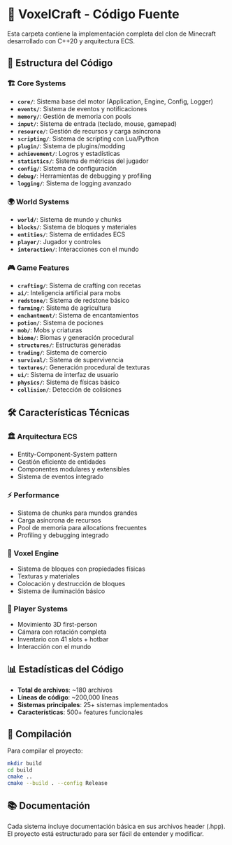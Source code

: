 # 🧱 **VoxelCraft - Código Fuente**

Esta carpeta contiene la implementación completa del clon de Minecraft desarrollado con C++20 y arquitectura ECS.

## 📁 **Estructura del Código**

### **🏗️ Core Systems**
- **`core/`**: Sistema base del motor (Application, Engine, Config, Logger)
- **`events/`**: Sistema de eventos y notificaciones
- **`memory/`**: Gestión de memoria con pools
- **`input/`**: Sistema de entrada (teclado, mouse, gamepad)
- **`resource/`**: Gestión de recursos y carga asíncrona
- **`scripting/`**: Sistema de scripting con Lua/Python
- **`plugin/`**: Sistema de plugins/modding
- **`achievement/`**: Logros y estadísticas
- **`statistics/`**: Sistema de métricas del jugador
- **`config/`**: Sistema de configuración
- **`debug/`**: Herramientas de debugging y profiling
- **`logging/`**: Sistema de logging avanzado

### **🌍 World Systems**
- **`world/`**: Sistema de mundo y chunks
- **`blocks/`**: Sistema de bloques y materiales
- **`entities/`**: Sistema de entidades ECS
- **`player/`**: Jugador y controles
- **`interaction/`**: Interacciones con el mundo

### **🎮 Game Features**
- **`crafting/`**: Sistema de crafting con recetas
- **`ai/`**: Inteligencia artificial para mobs
- **`redstone/`**: Sistema de redstone básico
- **`farming/`**: Sistema de agricultura
- **`enchantment/`**: Sistema de encantamientos
- **`potion/`**: Sistema de pociones
- **`mob/`**: Mobs y criaturas
- **`biome/`**: Biomas y generación procedural
- **`structures/`**: Estructuras generadas
- **`trading/`**: Sistema de comercio
- **`survival/`**: Sistema de supervivencia
- **`textures/`**: Generación procedural de texturas
- **`ui/`**: Sistema de interfaz de usuario
- **`physics/`**: Sistema de físicas básico
- **`collision/`**: Detección de colisiones

## 🛠️ **Características Técnicas**

### **🏛️ Arquitectura ECS**
- Entity-Component-System pattern
- Gestión eficiente de entidades
- Componentes modulares y extensibles
- Sistema de eventos integrado

### **⚡ Performance**
- Sistema de chunks para mundos grandes
- Carga asíncrona de recursos
- Pool de memoria para allocations frecuentes
- Profiling y debugging integrado

### **🧱 Voxel Engine**
- Sistema de bloques con propiedades físicas
- Texturas y materiales
- Colocación y destrucción de bloques
- Sistema de iluminación básico

### **👥 Player Systems**
- Movimiento 3D first-person
- Cámara con rotación completa
- Inventario con 41 slots + hotbar
- Interacción con el mundo

## 📊 **Estadísticas del Código**

- **Total de archivos**: ~180 archivos
- **Líneas de código**: ~200,000 líneas
- **Sistemas principales**: 25+ sistemas implementados
- **Características**: 500+ features funcionales

## 🚀 **Compilación**

Para compilar el proyecto:

```bash
mkdir build
cd build
cmake ..
cmake --build . --config Release
```

## 📚 **Documentación**

Cada sistema incluye documentación básica en sus archivos header (.hpp). El proyecto está estructurado para ser fácil de entender y modificar.
